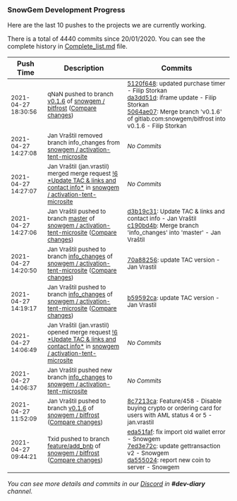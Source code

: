
### SnowGem Development Progress

Here are the last 10 pushes to the projects we are currently working.

There is a total of 4440 commits since 20/01/2020. You can see the complete history in
 [Complete_list.md](Complete_list.md) file.

| Push Time | Description | Commits |
| --- | --- | --- |
| <sub>2021-04-27 18:30:56</sub> | <sub>qNaN pushed to branch [v0\.1\.6](https://gitlab.com/snowgem/bitfrost/commits/v0.1.6) of [snowgem / bitfrost](https://gitlab.com/snowgem/bitfrost) ([Compare changes](https://gitlab.com/snowgem/bitfrost/compare/8c7213ca0cc454bb25a69c16a7caab0b93160fa6...5064ae07eef8364af6a87cea6b3e3b41241c308e))</sub> | <sub>[5120f648](https://gitlab.com/snowgem/bitfrost/-/commit/5120f6481500b702380bbbc9d27825ff7502a228): updated purchase timer - Filip Storkan<br>[da3dd51d](https://gitlab.com/snowgem/bitfrost/-/commit/da3dd51dfa85a79aca7e1c9dcf0f3f283021f1fb): iframe update - Filip Storkan<br>[5064ae07](https://gitlab.com/snowgem/bitfrost/-/commit/5064ae07eef8364af6a87cea6b3e3b41241c308e): Merge branch 'v0.1.6' of gitlab.com:snowgem/bitfrost into v0.1.6 - Filip Storkan</sub> |
| <sub>2021-04-27 14:27:08</sub> | <sub>Jan Vraštil removed branch info_changes from [snowgem / activation\-tent\-microsite](https://gitlab.com/snowgem/activation-tent-microsite)</sub> | <sub>_No Commits_</sub> |
| <sub>2021-04-27 14:27:07</sub> | <sub>Jan Vraštil (jan.vrastil) merged merge request [\!6 \*Update TAC & links and contact info\*](https://gitlab.com/snowgem/activation-tent-microsite/-/merge_requests/6) in [snowgem / activation\-tent\-microsite](https://gitlab.com/snowgem/activation-tent-microsite)</sub> | <sub>_No Commits_</sub> |
| <sub>2021-04-27 14:27:06</sub> | <sub>Jan Vraštil pushed to branch [master](https://gitlab.com/snowgem/activation-tent-microsite/commits/master) of [snowgem / activation\-tent\-microsite](https://gitlab.com/snowgem/activation-tent-microsite) ([Compare changes](https://gitlab.com/snowgem/activation-tent-microsite/compare/f3818607c410e59094393c02b54e8eb588d30713...c190bd4bdc6b96c6382c0e9d3a22295cead5cdd9))</sub> | <sub>[d3b19c31](https://gitlab.com/snowgem/activation-tent-microsite/-/commit/d3b19c31c6a05598d7dab2b3916eb1cefa3e4762): Update TAC & links and contact info - Jan Vraštil<br>[c190bd4b](https://gitlab.com/snowgem/activation-tent-microsite/-/commit/c190bd4bdc6b96c6382c0e9d3a22295cead5cdd9): Merge branch 'info_changes' into 'master' - Jan Vraštil</sub> |
| <sub>2021-04-27 14:20:50</sub> | <sub>Jan Vraštil pushed to branch [info\_changes](https://gitlab.com/snowgem/activation-tent-microsite/commits/info_changes) of [snowgem / activation\-tent\-microsite](https://gitlab.com/snowgem/activation-tent-microsite) ([Compare changes](https://gitlab.com/snowgem/activation-tent-microsite/compare/b59592ca2aaec57b65857c72e6d21299fd7713a8...70a88256e59539837a08160acdb16c4ff84c7980))</sub> | <sub>[70a88256](https://gitlab.com/snowgem/activation-tent-microsite/-/commit/70a88256e59539837a08160acdb16c4ff84c7980): update TAC version - Jan Vrastil</sub> |
| <sub>2021-04-27 14:19:17</sub> | <sub>Jan Vraštil pushed to branch [info\_changes](https://gitlab.com/snowgem/activation-tent-microsite/commits/info_changes) of [snowgem / activation\-tent\-microsite](https://gitlab.com/snowgem/activation-tent-microsite) ([Compare changes](https://gitlab.com/snowgem/activation-tent-microsite/compare/181cbd9c647c6e729e378efd3278ab1aa2e399c0...b59592ca2aaec57b65857c72e6d21299fd7713a8))</sub> | <sub>[b59592ca](https://gitlab.com/snowgem/activation-tent-microsite/-/commit/b59592ca2aaec57b65857c72e6d21299fd7713a8): update TAC version - Jan Vrastil</sub> |
| <sub>2021-04-27 14:06:49</sub> | <sub>Jan Vraštil (jan.vrastil) opened merge request [\!6 \*Update TAC & links and contact info\*](https://gitlab.com/snowgem/activation-tent-microsite/-/merge_requests/6) in [snowgem / activation\-tent\-microsite](https://gitlab.com/snowgem/activation-tent-microsite)</sub> | <sub>_No Commits_</sub> |
| <sub>2021-04-27 14:06:37</sub> | <sub>Jan Vraštil pushed new branch [info\_changes](https://gitlab.com/snowgem/activation-tent-microsite/commits/info_changes) to [snowgem / activation\-tent\-microsite](https://gitlab.com/snowgem/activation-tent-microsite)</sub> | <sub>_No Commits_</sub> |
| <sub>2021-04-27 11:52:09</sub> | <sub>Jan Vraštil pushed to branch [v0\.1\.6](https://gitlab.com/snowgem/bitfrost/commits/v0.1.6) of [snowgem / bitfrost](https://gitlab.com/snowgem/bitfrost) ([Compare changes](https://gitlab.com/snowgem/bitfrost/compare/fb890417d3356f38399cfa07db926bef126a25c0...8c7213ca0cc454bb25a69c16a7caab0b93160fa6))</sub> | <sub>[8c7213ca](https://gitlab.com/snowgem/bitfrost/-/commit/8c7213ca0cc454bb25a69c16a7caab0b93160fa6): Feature/458 - Disable buying crypto or ordering card for users with AML status 4 or 5 - jan.vrastil</sub> |
| <sub>2021-04-27 09:44:21</sub> | <sub>Txid pushed to branch [feature/add\_bnb](https://gitlab.com/snowgem/bitfrost/commits/feature/add_bnb) of [snowgem / bitfrost](https://gitlab.com/snowgem/bitfrost) ([Compare changes](https://gitlab.com/snowgem/bitfrost/compare/ee9ff8d8379ddd69afc1198d797d12b4a5dba49f...da5550241d51a6001a7fd91d83390d9f45e7cf38))</sub> | <sub>[eda51faf](https://gitlab.com/snowgem/bitfrost/-/commit/eda51faf41e987934854fcc81a3d970d31ec8514): fix import old wallet error - Snowgem<br>[7ed3e72c](https://gitlab.com/snowgem/bitfrost/-/commit/7ed3e72cd4081ad33c739e82421be1e511e8f107): update gettransaction v2 - Snowgem<br>[da555024](https://gitlab.com/snowgem/bitfrost/-/commit/da5550241d51a6001a7fd91d83390d9f45e7cf38): report new coin to server - Snowgem</sub> |

_You can see more details and commits in our [Discord](https://discord.gg/zumGnbg) in **#dev-diary** channel._
